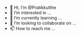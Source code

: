 - 👋 Hi, I’m @Pratikkulthe
- 👀 I’m interested in ...
- 🌱 I’m currently learning ...
- 💞️ I’m looking to collaborate on ...
- 📫 How to reach me ...

<!---
Pratikkulthe/Pratikkulthe is a ✨ special ✨ repository because its `README.md` (this file) appears on your GitHub profile.
You can click the Preview link to take a look at your changes.
--->
